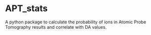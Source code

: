 # APT_stats
A python package to calculate the probability of ions in Atomic Probe Tomography results and correlate with DA values.
